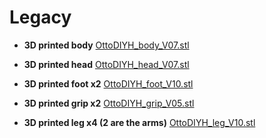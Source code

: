 # Legacy

* **3D printed body**
[OttoDIYH_body_V07.stl](OttoDIYH_body_V07.stl)

* **3D printed head**
[OttoDIYH_head_V07.stl](OttoDIYH_head_v07.stl)

* **3D printed foot x2**
[OttoDIYH_foot_V10.stl](OttoDIYH_foot_V10.stl)

* **3D printed grip x2**
[OttoDIYH_grip_V05.stl](OttoDIYH_grip_V05.stl)

* **3D printed leg x4 \(2 are the arms\)**
[OttoDIYH_leg_V10.stl](OttoDIYH_leg_V10.stl)

